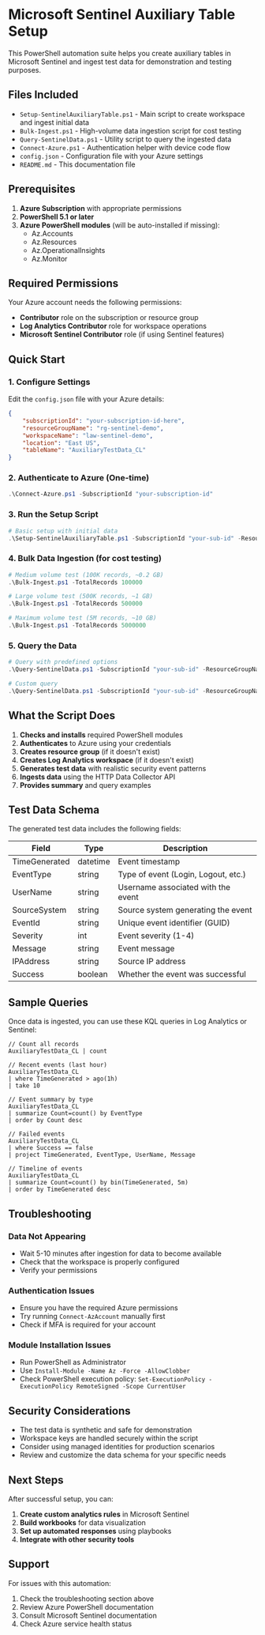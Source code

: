 # Microsoft Sentinel Auxiliary Table Setup

This PowerShell automation suite helps you create auxiliary tables in Microsoft Sentinel and ingest test data for demonstration and testing purposes.

## Files Included

- `Setup-SentinelAuxiliaryTable.ps1` - Main script to create workspace and ingest initial data
- `Bulk-Ingest.ps1` - High-volume data ingestion script for cost testing
- `Query-SentinelData.ps1` - Utility script to query the ingested data
- `Connect-Azure.ps1` - Authentication helper with device code flow
- `config.json` - Configuration file with your Azure settings
- `README.md` - This documentation file

## Prerequisites

1. **Azure Subscription** with appropriate permissions
2. **PowerShell 5.1 or later**
3. **Azure PowerShell modules** (will be auto-installed if missing):
   - Az.Accounts
   - Az.Resources
   - Az.OperationalInsights
   - Az.Monitor

## Required Permissions

Your Azure account needs the following permissions:
- **Contributor** role on the subscription or resource group
- **Log Analytics Contributor** role for workspace operations
- **Microsoft Sentinel Contributor** role (if using Sentinel features)

## Quick Start

### 1. Configure Settings

Edit the `config.json` file with your Azure details:

```json
{
    "subscriptionId": "your-subscription-id-here",
    "resourceGroupName": "rg-sentinel-demo",
    "workspaceName": "law-sentinel-demo",
    "location": "East US",
    "tableName": "AuxiliaryTestData_CL"
}
```

### 2. Authenticate to Azure (One-time)

```powershell
.\Connect-Azure.ps1 -SubscriptionId "your-subscription-id"
```

### 3. Run the Setup Script

```powershell
# Basic setup with initial data
.\Setup-SentinelAuxiliaryTable.ps1 -SubscriptionId "your-sub-id" -ResourceGroupName "rg-sentinel" -WorkspaceName "law-sentinel"
```

### 4. Bulk Data Ingestion (for cost testing)

```powershell
# Medium volume test (100K records, ~0.2 GB)
.\Bulk-Ingest.ps1 -TotalRecords 100000

# Large volume test (500K records, ~1 GB)
.\Bulk-Ingest.ps1 -TotalRecords 500000

# Maximum volume test (5M records, ~10 GB)
.\Bulk-Ingest.ps1 -TotalRecords 5000000
```

### 5. Query the Data

```powershell
# Query with predefined options
.\Query-SentinelData.ps1 -SubscriptionId "your-sub-id" -ResourceGroupName "rg-sentinel" -WorkspaceName "law-sentinel"

# Custom query
.\Query-SentinelData.ps1 -SubscriptionId "your-sub-id" -ResourceGroupName "rg-sentinel" -WorkspaceName "law-sentinel" -Query "AuxiliaryTestData_CL | where EventType_s == 'Login' | take 5"
```

## What the Script Does

1. **Checks and installs** required PowerShell modules
2. **Authenticates** to Azure using your credentials
3. **Creates resource group** (if it doesn't exist)
4. **Creates Log Analytics workspace** (if it doesn't exist)
5. **Generates test data** with realistic security event patterns
6. **Ingests data** using the HTTP Data Collector API
7. **Provides summary** and query examples

## Test Data Schema

The generated test data includes the following fields:

| Field | Type | Description |
|-------|------|-------------|
| TimeGenerated | datetime | Event timestamp |
| EventType | string | Type of event (Login, Logout, etc.) |
| UserName | string | Username associated with the event |
| SourceSystem | string | Source system generating the event |
| EventId | string | Unique event identifier (GUID) |
| Severity | int | Event severity (1-4) |
| Message | string | Event message |
| IPAddress | string | Source IP address |
| Success | boolean | Whether the event was successful |

## Sample Queries

Once data is ingested, you can use these KQL queries in Log Analytics or Sentinel:

```kql
// Count all records
AuxiliaryTestData_CL | count

// Recent events (last hour)
AuxiliaryTestData_CL 
| where TimeGenerated > ago(1h) 
| take 10

// Event summary by type
AuxiliaryTestData_CL 
| summarize Count=count() by EventType 
| order by Count desc

// Failed events
AuxiliaryTestData_CL 
| where Success == false 
| project TimeGenerated, EventType, UserName, Message

// Timeline of events
AuxiliaryTestData_CL 
| summarize Count=count() by bin(TimeGenerated, 5m) 
| order by TimeGenerated desc
```

## Troubleshooting

### Data Not Appearing
- Wait 5-10 minutes after ingestion for data to become available
- Check that the workspace is properly configured
- Verify your permissions

### Authentication Issues
- Ensure you have the required Azure permissions
- Try running `Connect-AzAccount` manually first
- Check if MFA is required for your account

### Module Installation Issues
- Run PowerShell as Administrator
- Use `Install-Module -Name Az -Force -AllowClobber`
- Check PowerShell execution policy: `Set-ExecutionPolicy -ExecutionPolicy RemoteSigned -Scope CurrentUser`

## Security Considerations

- The test data is synthetic and safe for demonstration
- Workspace keys are handled securely within the script
- Consider using managed identities for production scenarios
- Review and customize the data schema for your specific needs

## Next Steps

After successful setup, you can:
1. **Create custom analytics rules** in Microsoft Sentinel
2. **Build workbooks** for data visualization
3. **Set up automated responses** using playbooks
4. **Integrate with other security tools**

## Support

For issues with this automation:
1. Check the troubleshooting section above
2. Review Azure PowerShell documentation
3. Consult Microsoft Sentinel documentation
4. Check Azure service health status
